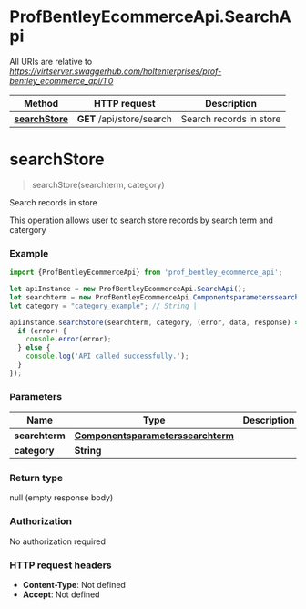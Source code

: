 # ProfBentleyEcommerceApi.SearchApi

All URIs are relative to *https://virtserver.swaggerhub.com/holtenterprises/prof-bentley_ecommerce_api/1.0*

Method | HTTP request | Description
------------- | ------------- | -------------
[**searchStore**](SearchApi.md#searchStore) | **GET** /api/store/search | Search records in store

<a name="searchStore"></a>
# **searchStore**
> searchStore(searchterm, category)

Search records in store

This operation allows user to search store records by search term and catergory

### Example
```javascript
import {ProfBentleyEcommerceApi} from 'prof_bentley_ecommerce_api';

let apiInstance = new ProfBentleyEcommerceApi.SearchApi();
let searchterm = new ProfBentleyEcommerceApi.Componentsparameterssearchterm(); // Componentsparameterssearchterm | 
let category = "category_example"; // String | 

apiInstance.searchStore(searchterm, category, (error, data, response) => {
  if (error) {
    console.error(error);
  } else {
    console.log('API called successfully.');
  }
});
```

### Parameters

Name | Type | Description  | Notes
------------- | ------------- | ------------- | -------------
 **searchterm** | [**Componentsparameterssearchterm**](.md)|  | 
 **category** | **String**|  | 

### Return type

null (empty response body)

### Authorization

No authorization required

### HTTP request headers

 - **Content-Type**: Not defined
 - **Accept**: Not defined

